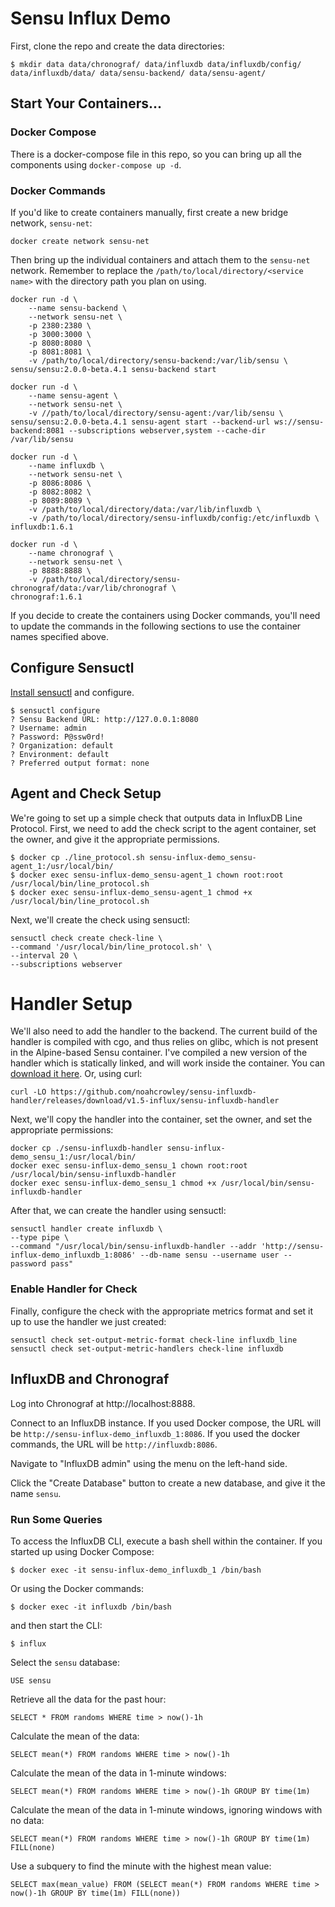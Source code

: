 # Sensu Influx Demo

First, clone the repo and create the data directories:

```
$ mkdir data data/chronograf/ data/influxdb data/influxdb/config/ data/influxdb/data/ data/sensu-backend/ data/sensu-agent/
```

## Start Your Containers...

### Docker Compose

There is a docker-compose file in this repo, so you can bring up all the components using `docker-compose up -d`.

### Docker Commands

If you'd like to create containers manually, first create a new bridge network, `sensu-net`:

```
docker create network sensu-net
```

Then bring up the individual containers and attach them to the `sensu-net` network. Remember to replace the `/path/to/local/directory/<service name>` with the directory path you plan on using.

```
docker run -d \
    --name sensu-backend \
    --network sensu-net \
    -p 2380:2380 \
    -p 3000:3000 \
    -p 8080:8080 \
    -p 8081:8081 \
    -v /path/to/local/directory/sensu-backend:/var/lib/sensu \
sensu/sensu:2.0.0-beta.4.1 sensu-backend start
```

```
docker run -d \
    --name sensu-agent \
    --network sensu-net \
    -v //path/to/local/directory/sensu-agent:/var/lib/sensu \
sensu/sensu:2.0.0-beta.4.1 sensu-agent start --backend-url ws://sensu-backend:8081 --subscriptions webserver,system --cache-dir /var/lib/sensu
```

```
docker run -d \
    --name influxdb \
    --network sensu-net \
    -p 8086:8086 \
    -p 8082:8082 \
    -p 8089:8089 \
    -v /path/to/local/directory/data:/var/lib/influxdb \
    -v /path/to/local/directory/sensu-influxdb/config:/etc/influxdb \
influxdb:1.6.1
```

```
docker run -d \
    --name chronograf \
    --network sensu-net \
    -p 8888:8888 \
    -v /path/to/local/directory/sensu-chronograf/data:/var/lib/chronograf \
chronograf:1.6.1
```
If you decide to create the containers using Docker commands, you'll need to update the commands in the following sections to use the container names specified above.

## Configure Sensuctl

[Install sensuctl](https://docs.sensu.io/sensu-core/2.0/getting-started/configuring-sensuctl/) and configure.

```
$ sensuctl configure
? Sensu Backend URL: http://127.0.0.1:8080
? Username: admin
? Password: P@ssw0rd!
? Organization: default
? Environment: default
? Preferred output format: none
```

## Agent and Check Setup

We're going to set up a simple check that outputs data in InfluxDB Line Protocol. First, we need to add the check script to the agent container, set the owner, and give it the appropriate permissions.

```
$ docker cp ./line_protocol.sh sensu-influx-demo_sensu-agent_1:/usr/local/bin/
$ docker exec sensu-influx-demo_sensu-agent_1 chown root:root /usr/local/bin/line_protocol.sh
$ docker exec sensu-influx-demo_sensu-agent_1 chmod +x /usr/local/bin/line_protocol.sh
```

Next, we'll create the check using sensuctl:

```
sensuctl check create check-line \
--command '/usr/local/bin/line_protocol.sh' \
--interval 20 \
--subscriptions webserver
```

# Handler Setup

We'll also need to add the handler to the backend. The current build of the handler is compiled with cgo, and thus relies on glibc, which is not present in the Alpine-based Sensu container. I've compiled a new version of the handler which is statically linked, and will work inside the container. You can [download it here](https://github.com/noahcrowley/sensu-influxdb-handler/releases/download/v1.5-influx/sensu-influxdb-handler). Or, using curl:

```
curl -LO https://github.com/noahcrowley/sensu-influxdb-handler/releases/download/v1.5-influx/sensu-influxdb-handler
```

Next, we'll copy the handler into the container, set the owner, and set the appropriate permissions:

```
docker cp ./sensu-influxdb-handler sensu-influx-demo_sensu_1:/usr/local/bin/
docker exec sensu-influx-demo_sensu_1 chown root:root /usr/local/bin/sensu-influxdb-handler
docker exec sensu-influx-demo_sensu_1 chmod +x /usr/local/bin/sensu-influxdb-handler
```

After that, we can create the handler using sensuctl:

```
sensuctl handler create influxdb \
--type pipe \
--command "/usr/local/bin/sensu-influxdb-handler --addr 'http://sensu-influx-demo_influxdb_1:8086' --db-name sensu --username user --password pass"
```

### Enable Handler for Check

Finally, configure the check with the appropriate metrics format and set it up to use the handler we just created:

```
sensuctl check set-output-metric-format check-line influxdb_line
sensuctl check set-output-metric-handlers check-line influxdb
```

## InfluxDB and Chronograf

Log into Chronograf at http://localhost:8888.

Connect to an InfluxDB instance. If you used Docker compose, the URL will be `http://sensu-influx-demo_influxdb_1:8086`. If you used the docker commands, the URL will be `http://influxdb:8086`.

Navigate to "InfluxDB admin" using the menu on the left-hand side.

Click the "Create Database" button to create a new database, and give it the name `sensu`.

### Run Some Queries

To access the InfluxDB CLI, execute a bash shell within the container. If you started up using Docker Compose:

```
$ docker exec -it sensu-influx-demo_influxdb_1 /bin/bash
```

Or using the Docker commands:

```
$ docker exec -it influxdb /bin/bash
```

and then start the CLI:

```
$ influx
```

Select the `sensu` database:

```
USE sensu
```

Retrieve all the data for the past hour:

```
SELECT * FROM randoms WHERE time > now()-1h
```

Calculate the mean of the data:

```
SELECT mean(*) FROM randoms WHERE time > now()-1h
```

Calculate the mean of the data in 1-minute windows:

```
SELECT mean(*) FROM randoms WHERE time > now()-1h GROUP BY time(1m)
```

Calculate the mean of the data in 1-minute windows, ignoring windows with no data:

```
SELECT mean(*) FROM randoms WHERE time > now()-1h GROUP BY time(1m) FILL(none)
```

Use a subquery to find the minute with the highest mean value:

```
SELECT max(mean_value) FROM (SELECT mean(*) FROM randoms WHERE time > now()-1h GROUP BY time(1m) FILL(none))
```